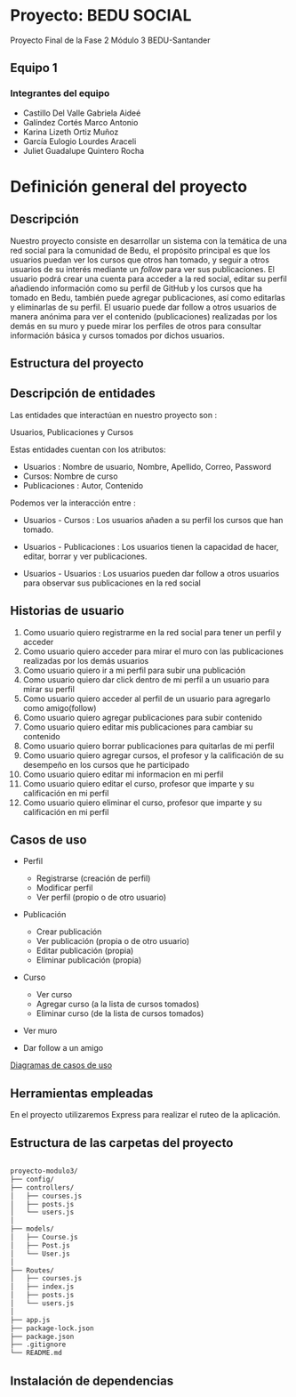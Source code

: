 # Proyecto: BEDU SOCIAL
Proyecto Final de la Fase 2 Módulo 3 BEDU-Santander

## Equipo 1
 
### Integrantes del equipo
* Castillo Del Valle Gabriela Aideé
* Galíndez Cortés Marco Antonio
* Karina Lizeth Ortiz Muñoz
* García Eulogio Lourdes Araceli
* Juliet Guadalupe Quintero Rocha
 
# Definición general del proyecto #
## Descripción
Nuestro proyecto consiste en desarrollar un sistema con la temática de una red social para la comunidad de Bedu, el propósito principal es que los usuarios puedan ver los cursos que otros han tomado, y seguir a otros usuarios de su interés mediante un *follow* para ver sus publicaciones. 
El usuario podrá crear una cuenta para acceder a la red social, editar su perfil añadiendo información como su perfil de GitHub y los cursos que ha tomado en Bedu, también puede agregar publicaciones, así como editarlas y eliminarlas de su perfil. El usuario puede dar follow a otros usuarios de manera anónima para ver el contenido (publicaciones) realizadas por los demás en su muro y puede mirar los perfiles de otros para consultar información básica y cursos tomados por dichos usuarios.

## Estructura del proyecto
## Descripción de entidades
Las entidades que interactúan en nuestro proyecto son :

Usuarios, Publicaciones y Cursos

Estas entidades cuentan con los atributos:

* Usuarios : Nombre de usuario, Nombre, Apellido, Correo, Password
* Cursos: Nombre de curso
* Publicaciones : Autor, Contenido


Podemos ver la interacción entre :

* Usuarios - Cursos : Los usuarios añaden a su perfil los cursos que han tomado.

* Usuarios - Publicaciones : Los usuarios tienen la capacidad de hacer, editar, borrar y ver publicaciones.

* Usuarios - Usuarios : Los usuarios pueden dar follow a otros usuarios para observar sus publicaciones en la red social


## Historias de usuario
 1. Como usuario quiero registrarme en la red social para tener un perfil y acceder         
 2. Como usuario quiero acceder para mirar el muro con las publicaciones realizadas por los demás usuarios
 3. Como usuario quiero ir a mi perfil para subir una publicación
 4. Como usuario quiero dar click dentro de mi perfil a un usuario para mirar su perfil
 5. Como usuario quiero acceder al perfil de un usuario para agregarlo como amigo(follow)
 6. Como usuario quiero agregar  publicaciones para subir contenido 
 7. Como usuario quiero editar mis publicaciones para cambiar su contenido 
 8. Como usuario quiero borrar publicaciones para quitarlas de mi perfil
 9. Como usuario quiero agregar cursos, el profesor y la calificación de su desempeño en los cursos  que he participado
 10. Como usuario quiero editar mi informacion en mi perfil
 11. Como usuario quiero editar el curso, profesor que imparte y su calificación en mi perfil
 12. Como usuario quiero eliminar el curso, profesor que imparte y su calificación en mi perfil

## Casos de uso
* Perfil
  - Registrarse (creación de perfil)
  - Modificar perfil
  - Ver perfil (propio o de otro usuario)
  
* Publicación
  - Crear publicación
  - Ver publicación (propia o de otro usuario)
  - Editar publicación (propia)
  - Eliminar publicación (propia)
  
* Curso
  - Ver curso
  - Agregar curso (a la lista de cursos tomados)
  - Eliminar curso (de la lista de cursos tomados)
 
* Ver muro
* Dar follow a un amigo


[Diagramas de casos de uso](https://app.diagrams.net/#G1Q9Vrauep4LrImQzg6h1PACLoq0dmqOqh)
  
  
## Herramientas empleadas

En el proyecto utilizaremos Express para realizar el ruteo de la aplicación.

## Estructura de las carpetas del proyecto

```bash

proyecto-modulo3/
├── config/
├── controllers/
│   ├── courses.js
│   ├── posts.js
│   └── users.js
│
├── models/
│   ├── Course.js
│   ├── Post.js
│   └── User.js
│
├── Routes/
│   ├── courses.js
│   ├── index.js
│   ├── posts.js
│   └── users.js
│
├── app.js
├── package-lock.json
├── package.json
├── .gitignore
└── README.md

```


## Instalación de dependencias
  
